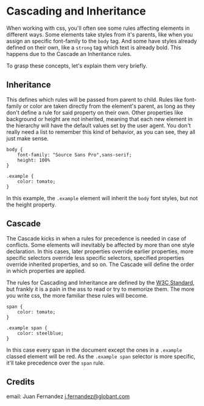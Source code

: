 # Cascading and Inheritance

When working with css, you'll often see some rules affecting elements in different ways. Some elements take styles from it's parents, like when you assign an specific font-family to the `body` tag. And some have styles already defined on their own, like a `strong` tag which text is already bold. This happens due to the Cascade an Inheritance rules.

To grasp these concepts, let's explain them very briefly.

## Inheritance

This defines which rules will be passed from parent to child. Rules like font-family or color are taken directly from the element's parent, as long as they don't define a rule for said property on their own. Other properties like background or height are not inherited, meaning that each new element in the hierarchy will have the default values set by the user agent. You don't really need a list to remember this kind of behavior, as you can see, they all just make sense.

    body {
	    font-family: "Source Sans Pro",sans-serif;
	    height: 100%
	}

	.example {
		color: tomato;
	}

In this example, the `.example` element will inherit the `body` font styles, but not the height property.

## Cascade

The Cascade kicks in when a rules for precedence is needed in case of conflicts. Some elements will inevitably be affected by more than one style declaration. In this cases, later properties override earlier properties, more specific selectors override less specific selectors, specified properties override inherited properties, and so on. The Cascade will define the order in which properties are applied.

The rules for Cascading and Inheritance are defined by the [W3C Standard](http://www.w3.org/TR/css-cascade-3/), but frankly it is a pain in the ass to read or try to memorize them. The more you write css, the more familiar these rules will become.

    span {
	    color: tomato;
	}

	.example span {
		color: steelblue;
	}

In this case every span in the document except the ones in a `.example` classed element will be red. As the `.example span` selector is more specific, it'll take precedence over the `span` rule.

## Credits

email: Juan Fernandez <j.fernandez@globant.com>
